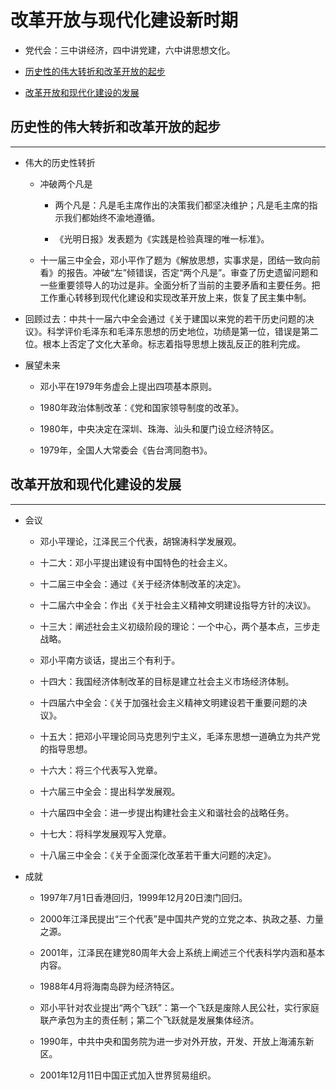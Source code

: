 # 改革开放与现代化建设新时期

  + 党代会：三中讲经济，四中讲党建，六中讲思想文化。

  + [历史性的伟大转折和改革开放的起步](#历史性的伟大转折和改革开放的起步)

  + [改革开放和现代化建设的发展](#改革开放和现代化建设的发展)

## 历史性的伟大转折和改革开放的起步

***

  + 伟大的历史性转折

    - 冲破两个凡是

      - 两个凡是：凡是毛主席作出的决策我们都坚决维护；凡是毛主席的指示我们都始终不渝地遵循。

      - 《光明日报》发表题为《实践是检验真理的唯一标准》。

    - 十一届三中全会，邓小平作了题为《解放思想，实事求是，团结一致向前看》的报告。冲破“左”倾错误，否定“两个凡是”。审查了历史遗留问题和一些重要领导人的功过是非。全面分析了当前的主要矛盾和主要任务。把工作重心转移到现代化建设和实现改革开放上来，恢复了民主集中制。

  + 回顾过去：中共十一届六中全会通过《关于建国以来党的若干历史问题的决议》。科学评价毛泽东和毛泽东思想的历史地位，功绩是第一位，错误是第二位。根本上否定了文化大革命。标志着指导思想上拨乱反正的胜利完成。

  + 展望未来

    - 邓小平在1979年务虚会上提出四项基本原则。

    - 1980年政治体制改革：《党和国家领导制度的改革》。

    - 1980年，中央决定在深圳、珠海、汕头和厦门设立经济特区。

    - 1979年，全国人大常委会《告台湾同胞书》。

## 改革开放和现代化建设的发展

***

  + 会议

    - 邓小平理论，江泽民三个代表，胡锦涛科学发展观。

    - 十二大：邓小平提出建设有中国特色的社会主义。

    - 十二届三中全会：通过《关于经济体制改革的决定》。

    - 十二届六中全会：作出《关于社会主义精神文明建设指导方针的决议》。

    - 十三大：阐述社会主义初级阶段的理论：一个中心，两个基本点，三步走战略。

    - 邓小平南方谈话，提出三个有利于。

    - 十四大：我国经济体制改革的目标是建立社会主义市场经济体制。

    - 十四届六中全会：《关于加强社会主义精神文明建设若干重要问题的决议》。

    - 十五大：把邓小平理论同马克思列宁主义，毛泽东思想一道确立为共产党的指导思想。

    - 十六大：将三个代表写入党章。

    - 十六届三中全会：提出科学发展观。

    - 十六届四中全会：进一步提出构建社会主义和谐社会的战略任务。

    - 十七大：将科学发展观写入党章。

    - 十八届三中全会：《关于全面深化改革若干重大问题的决定》。

  + 成就

    - 1997年7月1日香港回归，1999年12月20日澳门回归。

    - 2000年江泽民提出“三个代表”是中国共产党的立党之本、执政之基、力量之源。

    - 2001年，江泽民在建党80周年大会上系统上阐述三个代表科学内涵和基本内容。

    - 1988年4月将海南岛辟为经济特区。

    - 邓小平针对农业提出“两个飞跃”：第一个飞跃是废除人民公社，实行家庭联产承包为主的责任制；第二个飞跃就是发展集体经济。

    - 1990年，中共中央和国务院为进一步对外开放，开发、开放上海浦东新区。

    - 2001年12月11日中国正式加入世界贸易组织。
